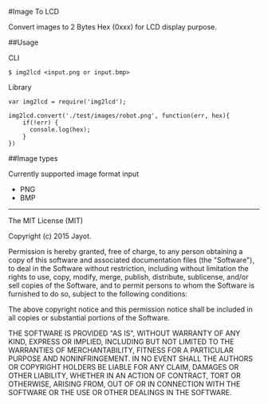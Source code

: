 #Image To LCD

Convert images to 2 Bytes Hex (0xxx) for LCD display purpose.

##Usage

CLI

```
$ img2lcd <input.png or input.bmp>
```

Library

```
var img2lcd = require('img2lcd');

img2lcd.convert('./test/images/robot.png', function(err, hex){
    if(!err) {
      console.log(hex);
    }
})
```

##Image types 

Currently supported image format input  

- PNG
- BMP

---

The MIT License (MIT)

Copyright (c) 2015 Jayot.

Permission is hereby granted, free of charge, to any person obtaining a copy of this software and associated documentation files (the "Software"), to deal in the Software without restriction, including without limitation the rights to use, copy, modify, merge, publish, distribute, sublicense, and/or sell copies of the Software, and to permit persons to whom the Software is furnished to do so, subject to the following conditions:

The above copyright notice and this permission notice shall be included in all copies or substantial portions of the Software.

THE SOFTWARE IS PROVIDED "AS IS", WITHOUT WARRANTY OF ANY KIND, EXPRESS OR IMPLIED, INCLUDING BUT NOT LIMITED TO THE WARRANTIES OF MERCHANTABILITY, FITNESS FOR A PARTICULAR PURPOSE AND NONINFRINGEMENT. IN NO EVENT SHALL THE AUTHORS OR COPYRIGHT HOLDERS BE LIABLE FOR ANY CLAIM, DAMAGES OR OTHER LIABILITY, WHETHER IN AN ACTION OF CONTRACT, TORT OR OTHERWISE, ARISING FROM, OUT OF OR IN CONNECTION WITH THE SOFTWARE OR THE USE OR OTHER DEALINGS IN THE SOFTWARE.
